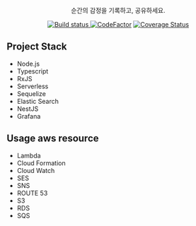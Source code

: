 <p align="center">
  순간의 감정을 기록하고, 공유하세요.
</p>

<p align="center">
  <a href="https://circleci.com/gh/2motion/emotion-be">
    <img src="https://circleci.com/gh/2motion/emotion-be.svg?style=svg" alt="Build status"/>
  </a>
  <a href="https://www.codefactor.io/repository/github/2motion/emotion-be"><img src="https://www.codefactor.io/repository/github/2motion/emotion-be/badge" alt="CodeFactor" /></a>
  <a href='https://coveralls.io/github/2motion/emotion-be?branch=master'>
    <img src='https://coveralls.io/repos/github/2motion/emotion-be/badge.svg?branch=master' alt='Coverage Status' />
  </a>
</p>


## Project Stack

- Node.js
- Typescript
- RxJS
- Serverless
- Sequelize
- Elastic Search
- NestJS
- Grafana

## Usage aws resource

- Lambda
- Cloud Formation
- Cloud Watch
- SES
- SNS
- ROUTE 53
- S3
- RDS
- SQS
